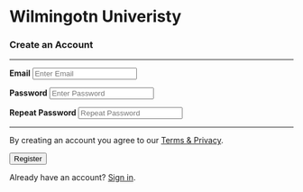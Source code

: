 # Wilmingotn Univeristy


### Create an Account

<div class="container">




* * *

<label for="email">**Email**</label> <input type="text" placeholder="Enter Email" name="email" required=""> 

<label for="psw">**Password**</label> <input type="password" placeholder="Enter Password" name="psw" required=""> 

<label for="psw-repeat">**Repeat Password**</label> <input type="password" placeholder="Repeat Password" name="psw-repeat" required="">

* * *

By creating an account you agree to our [Terms & Privacy](#).

<button type="submit" class="registerbtn">Register</button></div>

<div class="container signin">

Already have an account? [Sign in](#).

</div>

</form>
